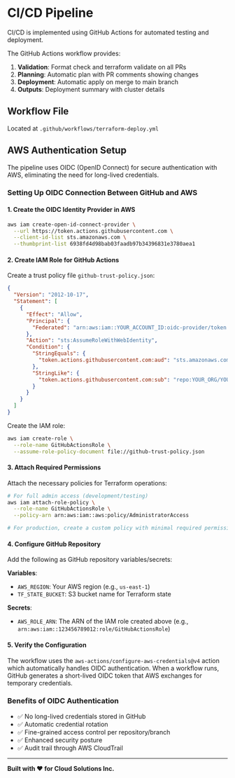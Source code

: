 # CI/CD Pipeline

CI/CD is implemented using GitHub Actions for automated testing and deployment.

The GitHub Actions workflow provides:

1. **Validation**: Format check and terraform validate on all PRs
2. **Planning**: Automatic plan with PR comments showing changes
3. **Deployment**: Automatic apply on merge to main branch
4. **Outputs**: Deployment summary with cluster details

## Workflow File

Located at `.github/workflows/terraform-deploy.yml`

## AWS Authentication Setup

The pipeline uses OIDC (OpenID Connect) for secure authentication with AWS, eliminating the need for long-lived credentials.

### Setting Up OIDC Connection Between GitHub and AWS

#### 1. Create the OIDC Identity Provider in AWS

```bash
aws iam create-open-id-connect-provider \
  --url https://token.actions.githubusercontent.com \
  --client-id-list sts.amazonaws.com \
  --thumbprint-list 6938fd4d98bab03faadb97b34396831e3780aea1
```

#### 2. Create IAM Role for GitHub Actions

Create a trust policy file `github-trust-policy.json`:

```json
{
  "Version": "2012-10-17",
  "Statement": [
    {
      "Effect": "Allow",
      "Principal": {
        "Federated": "arn:aws:iam::YOUR_ACCOUNT_ID:oidc-provider/token.actions.githubusercontent.com"
      },
      "Action": "sts:AssumeRoleWithWebIdentity",
      "Condition": {
        "StringEquals": {
          "token.actions.githubusercontent.com:aud": "sts.amazonaws.com"
        },
        "StringLike": {
          "token.actions.githubusercontent.com:sub": "repo:YOUR_ORG/YOUR_REPO:*"
        }
      }
    }
  ]
}
```

Create the IAM role:

```bash
aws iam create-role \
  --role-name GitHubActionsRole \
  --assume-role-policy-document file://github-trust-policy.json
```

#### 3. Attach Required Permissions

Attach the necessary policies for Terraform operations:

```bash
# For full admin access (development/testing)
aws iam attach-role-policy \
  --role-name GitHubActionsRole \
  --policy-arn arn:aws:iam::aws:policy/AdministratorAccess

# For production, create a custom policy with minimal required permissions
```

#### 4. Configure GitHub Repository

Add the following as GitHub repository variables/secrets:

**Variables**:
- `AWS_REGION`: Your AWS region (e.g., `us-east-1`)
- `TF_STATE_BUCKET`: S3 bucket name for Terraform state

**Secrets**:
- `AWS_ROLE_ARN`: The ARN of the IAM role created above (e.g., `arn:aws:iam::123456789012:role/GitHubActionsRole`)

#### 5. Verify the Configuration

The workflow uses the `aws-actions/configure-aws-credentials@v4` action which automatically handles OIDC authentication. When a workflow runs, GitHub generates a short-lived OIDC token that AWS exchanges for temporary credentials.

### Benefits of OIDC Authentication

- ✅ No long-lived credentials stored in GitHub
- ✅ Automatic credential rotation
- ✅ Fine-grained access control per repository/branch
- ✅ Enhanced security posture
- ✅ Audit trail through AWS CloudTrail

---

**Built with ❤️ for Cloud Solutions Inc.**

